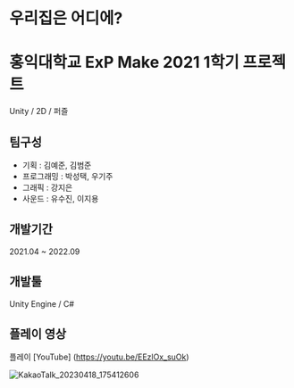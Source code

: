 
# 우리집은 어디에?

# 홍익대학교 ExP Make 2021 1학기 프로젝트
Unity / 2D / 퍼즐 

## 팀구성
* 기획 : 김예준, 김범준
* 프로그래밍 : 박성택, 우기주
* 그래픽 : 강지은
* 사운드 : 유수진, 이지용

## 개발기간
 2021.04 ~ 2022.09

## 개발툴
Unity Engine / C#

## 플레이 영상
플레이 [YouTube] (https://youtu.be/EEzlOx_suOk)

![KakaoTalk_20230418_175412606](https://user-images.githubusercontent.com/56757197/232726494-ac97597c-29cb-42a7-a1b1-8843b6b79d6e.jpg)
